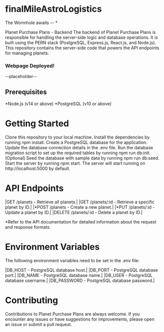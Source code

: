 # finalMileAstroLogistics
The Wormhole awaits -- *

Planet Purchase Plans - Backend
The backend of Planet Purchase Plans is responsible for handling the server-side logic and database operations. It is built using the PERN stack (PostgreSQL, Express.js, React.js, and Node.js). This repository contains the server-side code that powers the API endpoints for managing planets.

### Webpage Deployed!
--placeholder--

## Prerequisites
*Node.js (v14 or above)
*PostgreSQL (v10 or above)
# Getting Started
Clone this repository to your local machine.
Install the dependencies by running npm install.
Create a PostgreSQL database for the application.
Update the database connection details in the .env file.
Run the database migration script to set up the required tables by running npm run db:init.
(Optional) Seed the database with sample data by running npm run db:seed.
Start the server by running npm start.
The server will start running on http://localhost:5000 by default.

# API Endpoints
|GET /planets - Retrieve all planets.|
|GET /planets/:id - Retrieve a specific planet by ID.|
|*POST /planets - Create a new planet.|
|*PUT /planets/:id - Update a planet by ID.|
|DELETE /planets/:id - Delete a planet by ID.|

*Refer to the API documentation for detailed information about the request and response formats.

# Environment Variables
The following environment variables need to be set in the .env file:

|DB_HOST - PostgreSQL database host.|
|DB_PORT - PostgreSQL database port.|
|DB_NAME - PostgreSQL database name.|
|DB_USER - PostgreSQL database username.|
|DB_PASSWORD - PostgreSQL database password.|

# Contributing
Contributions to Planet Purchase Plans are always welcome. If you encounter any issues or have suggestions for improvements, please open an issue or submit a pull request.